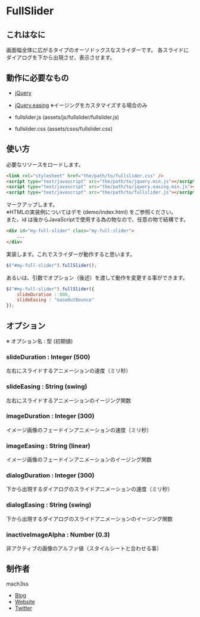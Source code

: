 
# FullSlider 

## これはなに

画面幅全体に広がるタイプのオーソドックスなスライダーです。
各スライドにダイアログを下から出現させ、表示させます。

## 動作に必要なもの

- [jQuery](http://jquery.com)
- [jQuery.easing](http://gsgd.co.uk/sandbox/jquery/easing/) ※イージングをカスタマイズする場合のみ

- fullslider.js (assets/js/fullslider/fullslider.js)
- fullslider.css (assets/csss/fullslider.css)

## 使い方

必要なリソースをロードします。

```html
<link rel="stylesheet" href="the/path/to/fullslider.css" />
<script type="text/javascript" src="the/path/to/jquery.min.js"></script>
<script type="text/javascript" src="the/path/to/jquery.easing.min.js"></script>
<script type="text/javascript" src="the/path/to/fullslider.js"></script>
```

マークアップします。  
※HTMLの実装例についてはデモ (demo/index.html) をご参照ください。  
また、id は後からJavaScriptで使用する為の物なので、任意の物で結構です。

```html
<div id="my-full-slider" class="my-full-slider">
	...
</div>
```

実装します。これでスライダーが動作すると思います。

```js
$("#my-full-slider").fullSlider();
```

あるいは、引数でオプション（後述）を渡して動作を変更する事ができます。

```js
$("#my-full-slider").fullSlider({
	slideDuration : 800,
	slideEasing : "easeOutBounce"
});
```

## オプション

※ オプション名 : 型 (初期値)

### slideDuration : Integer (500)

左右にスライドするアニメーションの速度（ミリ秒）  

### slideEasing : String (swing)

左右にスライドするアニメーションのイージング関数

### imageDuration : Integer (300)

イメージ画像のフェードインアニメーションの速度（ミリ秒）

### imageEasing : String (linear)

イメージ画像のフェードインアニメーションのイージング関数

### dialogDuration : Integer (300)

下から出現するダイアログのスライドアニメーションの速度（ミリ秒）

### dialogEasing : String (swing)

下から出現するダイアログのスライドアニメーションのイージング関数

### inactiveImageAlpha : Number (0.3)

非アクティブの画像のアルファ値（スタイルシートと合わせる事）



## 制作者

mach3ss

- [Blog](http://blog.mach3.jp)
- [Website](http://www.mach3.jp)
- [Twitter](http://twitter.com/mach3ss)



